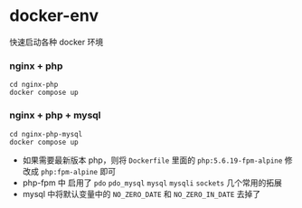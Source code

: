 # docker-env
快速启动各种 docker 环境

### nginx + php
```
cd nginx-php
docker compose up
```

### nginx + php + mysql

```
cd nginx-php-mysql
docker compose up
```

+ 如果需要最新版本 php，则将 `Dockerfile` 里面的 `php:5.6.19-fpm-alpine` 修改成 `php:fpm-alpine` 即可
+ php-fpm 中 启用了 `pdo` `pdo_mysql` `mysql` `mysqli` `sockets` 几个常用的拓展
+ mysql 中将默认变量中的 `NO_ZERO_DATE` 和 `NO_ZERO_IN_DATE` 去掉了

